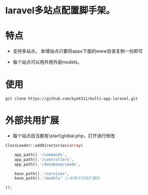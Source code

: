 # laravel多站点配置脚手架。

# 特点

- 支持多站点。 新增站点只要将apps下面的www目录复制一份即可

- 每个站点可以用共用外层models。


# 使用
```
git clone https://github.com/kyo4311/multi-app-laravel.git
```

# 外部共用扩展

- 每个站点目当都有\start\global.php，打开进行修改
```php
ClassLoader::addDirectories(array(

    app_path().'/commands',
    app_path().'/controllers',
    app_path().'/database/seeds',

    base_path().'/services',
    base_path().'/models' //本例子已经扩展的

));
```